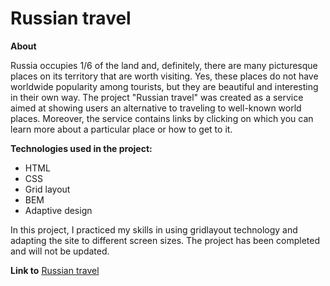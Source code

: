 # Russian travel
**About**

Russia occupies 1/6 of the land and, definitely, there are many picturesque places on its territory that are worth visiting. Yes, these places do not have worldwide popularity among tourists, but they are beautiful and interesting in their own way.
The project "Russian travel" was created as a service aimed at showing users an alternative to traveling to well-known world places. Moreover, the service contains links by clicking on which you can learn more about a particular place or how to get to it.

**Technologies used in the project:**
- HTML
- CSS
- Grid layout
- BEM
- Adaptive design

In this project, I practiced my skills in using gridlayout technology and adapting the site to different screen sizes. The project has been completed and will not be updated.

**Link to** [Russian travel](https://dima-penzev.github.io/russian-travel/index.html)
